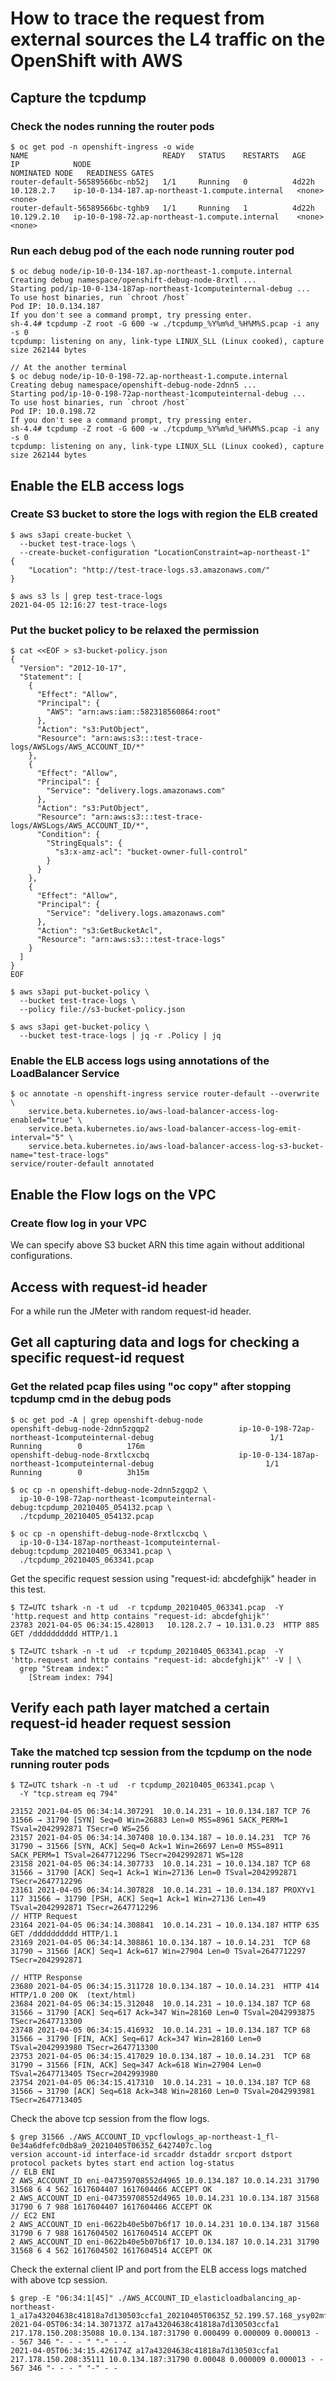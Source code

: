 # How to trace the request from external sources the L4 traffic on the OpenShift with AWS

## Capture the tcpdump

### Check the nodes running the router pods
```console
$ oc get pod -n openshift-ingress -o wide
NAME                              READY   STATUS    RESTARTS   AGE     IP            NODE                                              NOMINATED NODE   READINESS GATES
router-default-56589566bc-nb52j   1/1     Running   0          4d22h   10.128.2.7    ip-10-0-134-187.ap-northeast-1.compute.internal   <none>           <none>
router-default-56589566bc-tghb9   1/1     Running   1          4d22h   10.129.2.10   ip-10-0-198-72.ap-northeast-1.compute.internal    <none>           <none>
```

### Run each debug pod of the each node running router pod

```console
$ oc debug node/ip-10-0-134-187.ap-northeast-1.compute.internal
Creating debug namespace/openshift-debug-node-8rxtl ...
Starting pod/ip-10-0-134-187ap-northeast-1computeinternal-debug ...
To use host binaries, run `chroot /host`
Pod IP: 10.0.134.187
If you don't see a command prompt, try pressing enter.
sh-4.4# tcpdump -Z root -G 600 -w ./tcpdump_%Y%m%d_%H%M%S.pcap -i any -s 0
tcpdump: listening on any, link-type LINUX_SLL (Linux cooked), capture size 262144 bytes

// At the another terminal
$ oc debug node/ip-10-0-198-72.ap-northeast-1.compute.internal
Creating debug namespace/openshift-debug-node-2dnn5 ...
Starting pod/ip-10-0-198-72ap-northeast-1computeinternal-debug ...
To use host binaries, run `chroot /host`
Pod IP: 10.0.198.72
If you don't see a command prompt, try pressing enter.
sh-4.4# tcpdump -Z root -G 600 -w ./tcpdump_%Y%m%d_%H%M%S.pcap -i any -s 0
tcpdump: listening on any, link-type LINUX_SLL (Linux cooked), capture size 262144 bytes
```

## Enable the ELB access logs

### Create S3 bucket to store the logs with region the ELB created

```console
$ aws s3api create-bucket \
  --bucket test-trace-logs \
  --create-bucket-configuration "LocationConstraint=ap-northeast-1"
{
    "Location": "http://test-trace-logs.s3.amazonaws.com/"
}

$ aws s3 ls | grep test-trace-logs
2021-04-05 12:16:27 test-trace-logs
```

### Put the bucket policy to be relaxed the permission

```console
$ cat <<EOF > s3-bucket-policy.json
{
  "Version": "2012-10-17",
  "Statement": [
    {
      "Effect": "Allow",
      "Principal": {
        "AWS": "arn:aws:iam::582318560864:root"
      },
      "Action": "s3:PutObject",
      "Resource": "arn:aws:s3:::test-trace-logs/AWSLogs/AWS_ACCOUNT_ID/*"
    },
    {
      "Effect": "Allow",
      "Principal": {
        "Service": "delivery.logs.amazonaws.com"
      },
      "Action": "s3:PutObject",
      "Resource": "arn:aws:s3:::test-trace-logs/AWSLogs/AWS_ACCOUNT_ID/*",
      "Condition": {
        "StringEquals": {
          "s3:x-amz-acl": "bucket-owner-full-control"
        }
      }
    },
    {
      "Effect": "Allow",
      "Principal": {
        "Service": "delivery.logs.amazonaws.com"
      },
      "Action": "s3:GetBucketAcl",
      "Resource": "arn:aws:s3:::test-trace-logs"
    }
  ]
}
EOF

$ aws s3api put-bucket-policy \
  --bucket test-trace-logs \
  --policy file://s3-bucket-policy.json

$ aws s3api get-bucket-policy \
  --bucket test-trace-logs | jq -r .Policy | jq
```

### Enable the ELB access logs using annotations of the LoadBalancer Service

```console
$ oc annotate -n openshift-ingress service router-default --overwrite \
    service.beta.kubernetes.io/aws-load-balancer-access-log-enabled="true" \
    service.beta.kubernetes.io/aws-load-balancer-access-log-emit-interval="5" \
    service.beta.kubernetes.io/aws-load-balancer-access-log-s3-bucket-name="test-trace-logs"
service/router-default annotated
```

## Enable the Flow logs on the VPC

### Create flow log in your VPC

We can specify above S3 bucket ARN this time again without additional configurations.

## Access with request-id header

For a while run the JMeter with random request-id header. 

## Get all capturing data and logs for checking a specific request-id request

### Get the related pcap files using "oc copy" after stopping tcpdump cmd in the debug pods
```console
$ oc get pod -A | grep openshift-debug-node
openshift-debug-node-2dnn5zgqp2                    ip-10-0-198-72ap-northeast-1computeinternal-debug                          1/1     Running        0          176m
openshift-debug-node-8rxtlcxcbq                    ip-10-0-134-187ap-northeast-1computeinternal-debug                         1/1     Running        0          3h15m

$ oc cp -n openshift-debug-node-2dnn5zgqp2 \
  ip-10-0-198-72ap-northeast-1computeinternal-debug:tcpdump_20210405_054132.pcap \
  ./tcpdump_20210405_054132.pcap

$ oc cp -n openshift-debug-node-8rxtlcxcbq \
  ip-10-0-134-187ap-northeast-1computeinternal-debug:tcpdump_20210405_063341.pcap \
  ./tcpdump_20210405_063341.pcap
```

Get the specific request session using "request-id: abcdefghijk" header in this test.

```console
$ TZ=UTC tshark -n -t ud  -r tcpdump_20210405_063341.pcap  -Y 'http.request and http contains "request-id: abcdefghijk"'
23783 2021-04-05 06:34:15.428013   10.128.2.7 → 10.131.0.23  HTTP 885 GET /dddddddddd HTTP/1.1 

$ TZ=UTC tshark -n -t ud  -r tcpdump_20210405_063341.pcap  -Y 'http.request and http contains "request-id: abcdefghijk"' -V | \
  grep "Stream index:"
    [Stream index: 794]
```

## Verify each path layer matched a certain request-id header request session

### Take the matched tcp session from the tcpdump on the node running router pods
```console
$ TZ=UTC tshark -n -t ud  -r tcpdump_20210405_063341.pcap \
  -Y "tcp.stream eq 794"

23152 2021-04-05 06:34:14.307291  10.0.14.231 → 10.0.134.187 TCP 76 31566 → 31790 [SYN] Seq=0 Win=26883 Len=0 MSS=8961 SACK_PERM=1 TSval=2042992871 TSecr=0 WS=256
23157 2021-04-05 06:34:14.307408 10.0.134.187 → 10.0.14.231  TCP 76 31790 → 31566 [SYN, ACK] Seq=0 Ack=1 Win=26697 Len=0 MSS=8911 SACK_PERM=1 TSval=2647712296 TSecr=2042992871 WS=128
23158 2021-04-05 06:34:14.307733  10.0.14.231 → 10.0.134.187 TCP 68 31566 → 31790 [ACK] Seq=1 Ack=1 Win=27136 Len=0 TSval=2042992871 TSecr=2647712296
23161 2021-04-05 06:34:14.307828  10.0.14.231 → 10.0.134.187 PROXYv1 117 31566 → 31790 [PSH, ACK] Seq=1 Ack=1 Win=27136 Len=49 TSval=2042992871 TSecr=2647712296
// HTTP Request
23164 2021-04-05 06:34:14.308841  10.0.14.231 → 10.0.134.187 HTTP 635 GET /dddddddddd HTTP/1.1 
23169 2021-04-05 06:34:14.308861 10.0.134.187 → 10.0.14.231  TCP 68 31790 → 31566 [ACK] Seq=1 Ack=617 Win=27904 Len=0 TSval=2647712297 TSecr=2042992871

// HTTP Response
23680 2021-04-05 06:34:15.311728 10.0.134.187 → 10.0.14.231  HTTP 414 HTTP/1.0 200 OK  (text/html)
23684 2021-04-05 06:34:15.312048  10.0.14.231 → 10.0.134.187 TCP 68 31566 → 31790 [ACK] Seq=617 Ack=347 Win=28160 Len=0 TSval=2042993875 TSecr=2647713300
23748 2021-04-05 06:34:15.416932  10.0.14.231 → 10.0.134.187 TCP 68 31566 → 31790 [FIN, ACK] Seq=617 Ack=347 Win=28160 Len=0 TSval=2042993980 TSecr=2647713300
23753 2021-04-05 06:34:15.417029 10.0.134.187 → 10.0.14.231  TCP 68 31790 → 31566 [FIN, ACK] Seq=347 Ack=618 Win=27904 Len=0 TSval=2647713405 TSecr=2042993980
23754 2021-04-05 06:34:15.417310  10.0.14.231 → 10.0.134.187 TCP 68 31566 → 31790 [ACK] Seq=618 Ack=348 Win=28160 Len=0 TSval=2042993981 TSecr=2647713405
```


Check the above tcp session from the flow logs.
```console
$ grep 31566 ./AWS_ACCOUNT_ID_vpcflowlogs_ap-northeast-1_fl-0e34a6dfefc0db8a9_20210405T0635Z_6427407c.log
version account-id interface-id srcaddr dstaddr srcport dstport protocol packets bytes start end action log-status
// ELB ENI
2 AWS_ACCOUNT_ID eni-047359708552d4965 10.0.134.187 10.0.14.231 31790 31568 6 4 562 1617604407 1617604466 ACCEPT OK
2 AWS_ACCOUNT_ID eni-047359708552d4965 10.0.14.231 10.0.134.187 31568 31790 6 7 988 1617604407 1617604466 ACCEPT OK
// EC2 ENI
2 AWS_ACCOUNT_ID eni-0622b40e5b07b6f17 10.0.14.231 10.0.134.187 31568 31790 6 7 988 1617604502 1617604514 ACCEPT OK
2 AWS_ACCOUNT_ID eni-0622b40e5b07b6f17 10.0.134.187 10.0.14.231 31790 31568 6 4 562 1617604502 1617604514 ACCEPT OK
```

Check the external client IP and port from the ELB access logs matched with above tcp session.
```console
$ grep -E "06:34:1[45]" ./AWS_ACCOUNT_ID_elasticloadbalancing_ap-northeast-1_a17a43204638c41818a7d130503ccfa1_20210405T0635Z_52.199.57.168_ysy02mf0.log
2021-04-05T06:34:14.307137Z a17a43204638c41818a7d130503ccfa1 217.178.150.208:35088 10.0.134.187:31790 0.000499 0.000009 0.000013 - - 567 346 "- - - " "-" - -
2021-04-05T06:34:15.426174Z a17a43204638c41818a7d130503ccfa1 217.178.150.208:35111 10.0.134.187:31790 0.00048 0.000009 0.000013 - - 567 346 "- - - " "-" - -
```
